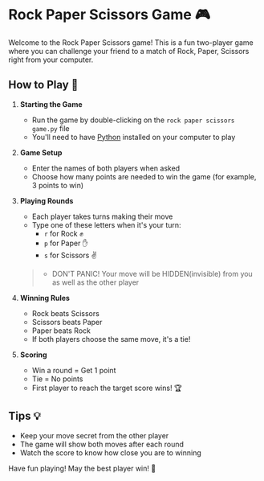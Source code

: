 # Rock Paper Scissors Game 🎮

Welcome to the Rock Paper Scissors game! This is a fun two-player game where you can challenge your friend to a match of Rock, Paper, Scissors right from your computer.

## How to Play 🎯

1. **Starting the Game**
   - Run the game by double-clicking on the `rock paper scissors game.py` file
   - You'll need to have [Python](python.org) installed on your computer to play

2. **Game Setup**
   - Enter the names of both players when asked
   - Choose how many points are needed to win the game (for example, 3 points to win)

3. **Playing Rounds**
   - Each player takes turns making their move
   - Type one of these letters when it's your turn:
     - `r` for Rock ✊
     - `p` for Paper ✋
     - `s` for Scissors ✌️
   > - DON'T PANIC! Your move will be HIDDEN(invisible) from you as well as the other player

4. **Winning Rules**
   - Rock beats Scissors
   - Scissors beats Paper
   - Paper beats Rock
   - If both players choose the same move, it's a tie!

5. **Scoring**
   - Win a round = Get 1 point
   - Tie = No points
   - First player to reach the target score wins! 🏆

## Tips 💡
- Keep your move secret from the other player
- The game will show both moves after each round
- Watch the score to know how close you are to winning

Have fun playing! May the best player win! 🎉 